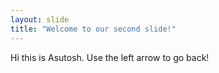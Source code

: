 ```yaml
---
layout: slide
title: "Welcome to our second slide!"
---
```

Hi this is Asutosh.
Use the left arrow to go back!
